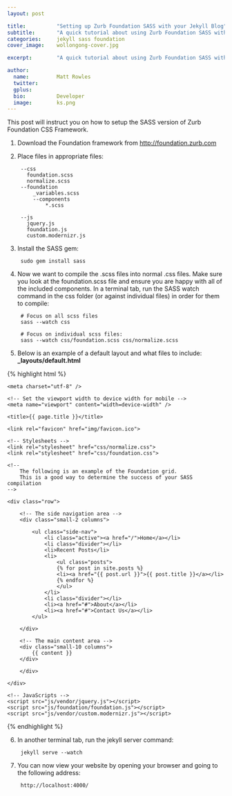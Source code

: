 ```yaml
---
layout: post

title:          "Setting up Zurb Foundation SASS with your Jekyll Blog"
subtitle:       "A quick tutorial about using Zurb Foundation SASS with your Jekyll blog"
categories:     jekyll sass foundation
cover_image:    wollongong-cover.jpg

excerpt:        "A quick tutorial about using Zurb Foundation SASS with your Jekyll blog"

author:
  name:         Matt Rowles
  twitter: 
  gplus: 
  bio:          Developer
  image:        ks.png
---
```



This post will instruct you on how to setup the SASS version of Zurb Foundation CSS Framework.

1. Download the Foundation framework from http://foundation.zurb.com

2. Place files in appropriate files:

        --css
          foundation.scss
          normalize.scss
        --foundation
            _variables.scss
            --components
                *.scss
        
        --js
          jquery.js
          foundation.js
          custom.modernizr.js

3. Install the SASS gem:

        sudo gem install sass

4. Now we want to compile the .scss files into normal .css files. Make sure you look at the foundation.scss file and ensure you are happy with all of the included components. In a terminal tab, run the SASS watch command in the css folder (or against individual files) in order for them to compile:

        # Focus on all scss files
        sass --watch css

        # Focus on individual scss files:
        sass --watch css/foundation.scss css/normalize.scss


5. Below is an example of a default layout and what files to include: **\_layouts/default.html**

{% highlight html %}

<!DOCTYPE html>

<!-- paulirish.com/2008/conditional-stylesheets-vs-css-hacks-answer-neither/ -->
<!--[if IE 8]>    <html class="no-js lt-ie9" lang="en"> <![endif]-->
<!--[if gt IE 8]><!--> <html class="no-js" lang="en"> <!--<![endif]-->

<html>
<head>

    <meta charset="utf-8" />

    <!-- Set the viewport width to device width for mobile -->
    <meta name="viewport" content="width=device-width" />

    <title>{{ page.title }}</title>

    <link rel="favicon" href="img/favicon.ico">

    <!-- Stylesheets -->
    <link rel="stylesheet" href="css/normalize.css">
    <link rel="stylesheet" href="css/foundation.css">

</head>

<body>

    <!-- 
        The following is an example of the Foundation grid.
        This is a good way to determine the success of your SASS compilation
    -->

    <div class="row">

        <!-- The side navigation area -->
        <div class="small-2 columns">

            <ul class="side-nav">
                <li class="active"><a href="/">Home</a></li>
                <li class="divider"></li>
                <li>Recent Posts</li>
                <li>
                    <ul class="posts">
                    {% for post in site.posts %}
                    <li><a href="{{ post.url }}">{{ post.title }}</a></li>
                    {% endfor %}
                    </ul>
                </li>
                <li class="divider"></li>
                <li><a href="#">About</a></li>
                <li><a href="#">Contact Us</a></li>
            </ul>

        </div>

        <!-- The main content area -->
        <div class="small-10 columns">
            {{ content }}
        </div>

        </div>

    </div>

    <!-- JavaScripts -->
    <script src="js/vendor/jquery.js"></script>
    <script src="js/foundation/foundation.js"></script>
    <script src="js/vendor/custom.modernizr.js"></script>

</body>
</html>

{% endhighlight %}  


6. In another terminal tab, run the jekyll server command:

        jekyll serve --watch

7. You can now view your website by opening your browser and going to the following address:

        http://localhost:4000/